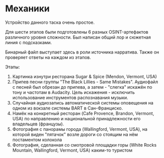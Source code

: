 # Механики

Устройство данного таска очень простое. 

Для шести этапов были подготовлены 6 разных OSINT-артефактов различного уровня сложности. Был написан общий лор и сюжетная линия с подсказками. 

Бинарный файл выступает здесь в роли источника нарратива. Также он проверяет ответы на каждом из этапов. 

Этапы:
1. Картинка изнутри ресторана Sugar & Spice (Mendon, Vermont, USA)
2. Припев песни группы "The Black Lillies - Same Mistakes". Аудиофайл с песней был обрезан до припева, а затем - "слегка" искажён по тону и частотам в Audacity. Цель искажения - исключить использование инструментов распознавания музыки. 
3. Случайная аудиозапись автоматической системы оповещения на одном из вокзале системы BART в Сан-Франциско. 
4. Намёк на конкретный ресторан (Cafe Provence, Brandon, Vermont, USA) по направлению и национальной принадлежности его владельцев (французы).
5. Фотография с панорамы города (Wallingford, Vermont, USA), на которой виден "пятачок" возле дороги со стоящим на нём постаментом колокола
6. Фотография, сделанная со смотровой площадки горы (White Rocks Mountain, Wallingford, Vermont, USA) каким-то туристом 